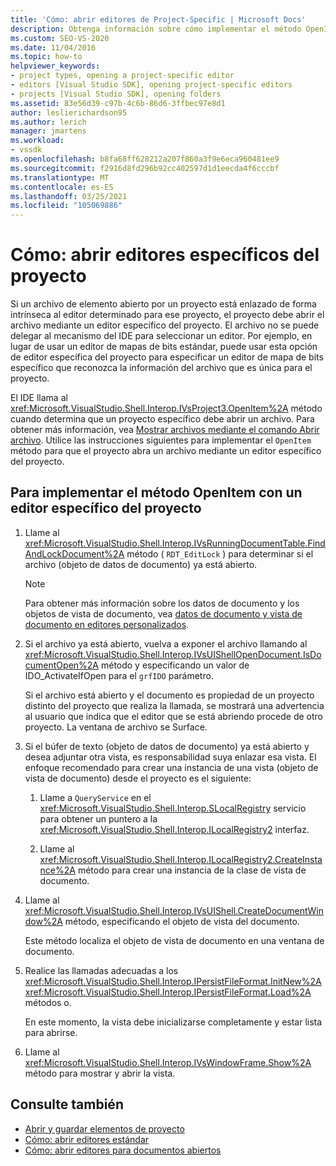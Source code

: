 ```yaml
---
title: 'Cómo: abrir editores de Project-Specific | Microsoft Docs'
description: Obtenga información sobre cómo implementar el método OpenItem con un editor específico del proyecto para que un proyecto pueda abrir un archivo enlazado a un editor para ese proyecto.
ms.custom: SEO-VS-2020
ms.date: 11/04/2016
ms.topic: how-to
helpviewer_keywords:
- project types, opening a project-specific editor
- editors [Visual Studio SDK], opening project-specific editors
- projects [Visual Studio SDK], opening folders
ms.assetid: 83e56d39-c97b-4c6b-86d6-3ffbec97e8d1
author: leslierichardson95
ms.author: lerich
manager: jmartens
ms.workload:
- vssdk
ms.openlocfilehash: b8fa68ff628212a207f860a3f9e6eca960481ee9
ms.sourcegitcommit: f2916d8fd296b92cc402597d1d1eecda4f6cccbf
ms.translationtype: MT
ms.contentlocale: es-ES
ms.lasthandoff: 03/25/2021
ms.locfileid: "105069886"
---
```

# <a name="how-to-open-project-specific-editors"></a>Cómo: abrir editores específicos del proyecto
Si un archivo de elemento abierto por un proyecto está enlazado de forma intrínseca al editor determinado para ese proyecto, el proyecto debe abrir el archivo mediante un editor específico del proyecto. El archivo no se puede delegar al mecanismo del IDE para seleccionar un editor. Por ejemplo, en lugar de usar un editor de mapas de bits estándar, puede usar esta opción de editor específica del proyecto para especificar un editor de mapa de bits específico que reconozca la información del archivo que es única para el proyecto.

 El IDE llama al <xref:Microsoft.VisualStudio.Shell.Interop.IVsProject3.OpenItem%2A> método cuando determina que un proyecto específico debe abrir un archivo. Para obtener más información, vea [Mostrar archivos mediante el comando Abrir archivo](../extensibility/internals/displaying-files-by-using-the-open-file-command.md). Utilice las instrucciones siguientes para implementar el `OpenItem` método para que el proyecto abra un archivo mediante un editor específico del proyecto.

## <a name="to-implement-the-openitem-method-with-a-project-specific-editor"></a>Para implementar el método OpenItem con un editor específico del proyecto

1. Llame al <xref:Microsoft.VisualStudio.Shell.Interop.IVsRunningDocumentTable.FindAndLockDocument%2A> método ( `RDT_EditLock` ) para determinar si el archivo (objeto de datos de documento) ya está abierto.

    > [!NOTE]
    > Para obtener más información sobre los datos de documento y los objetos de vista de documento, vea [datos de documento y vista de documento en editores personalizados](../extensibility/document-data-and-document-view-in-custom-editors.md).

2. Si el archivo ya está abierto, vuelva a exponer el archivo llamando al <xref:Microsoft.VisualStudio.Shell.Interop.IVsUIShellOpenDocument.IsDocumentOpen%2A> método y especificando un valor de IDO_ActivateIfOpen para el `grfIDO` parámetro.

     Si el archivo está abierto y el documento es propiedad de un proyecto distinto del proyecto que realiza la llamada, se mostrará una advertencia al usuario que indica que el editor que se está abriendo procede de otro proyecto. La ventana de archivo se Surface.

3. Si el búfer de texto (objeto de datos de documento) ya está abierto y desea adjuntar otra vista, es responsabilidad suya enlazar esa vista. El enfoque recomendado para crear una instancia de una vista (objeto de vista de documento) desde el proyecto es el siguiente:

    1. Llame a `QueryService` en el <xref:Microsoft.VisualStudio.Shell.Interop.SLocalRegistry> servicio para obtener un puntero a la <xref:Microsoft.VisualStudio.Shell.Interop.ILocalRegistry2> interfaz.

    2. Llame al <xref:Microsoft.VisualStudio.Shell.Interop.ILocalRegistry2.CreateInstance%2A> método para crear una instancia de la clase de vista de documento.

4. Llame al <xref:Microsoft.VisualStudio.Shell.Interop.IVsUIShell.CreateDocumentWindow%2A> método, especificando el objeto de vista del documento.

     Este método localiza el objeto de vista de documento en una ventana de documento.

5. Realice las llamadas adecuadas a los <xref:Microsoft.VisualStudio.Shell.Interop.IPersistFileFormat.InitNew%2A> <xref:Microsoft.VisualStudio.Shell.Interop.IPersistFileFormat.Load%2A> métodos o.

     En este momento, la vista debe inicializarse completamente y estar lista para abrirse.

6. Llame al <xref:Microsoft.VisualStudio.Shell.Interop.IVsWindowFrame.Show%2A> método para mostrar y abrir la vista.

## <a name="see-also"></a>Consulte también
- [Abrir y guardar elementos de proyecto](../extensibility/internals/opening-and-saving-project-items.md)
- [Cómo: abrir editores estándar](../extensibility/how-to-open-standard-editors.md)
- [Cómo: abrir editores para documentos abiertos](../extensibility/how-to-open-editors-for-open-documents.md)
